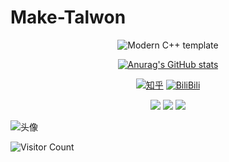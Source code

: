 # Make-Talwon
<div id="title" align=center>

![Modern C++ template][github-sub-title:img]

[![Anurag's GitHub stats](https://github-readme-stats.vercel.app/api?username=shiyouchichikiyuuwa&show_icons=true&theme=tokyonight)](https://b23.tv/iEJTnPp)

[![知乎](https://img.shields.io/badge/%E7%9F%A5%E4%B9%8E-mq%E7%99%BD-yello)](https://www.zhihu.com/people/41-56-3-10)    [![BiliBili](https://img.shields.io/badge/video-BiliBili-red)](https://space.bilibili.com/499424227?spm_id_from=333.1007.0.0) 

![](https://img.shields.io/badge/讨厌-学习-green) 
![](https://img.shields.io/badge/性格-开朗-WHITE) 
![](https://img.shields.io/badge/爱好-二次元-WHITE)

</div>

![头像](https://c-ssl.dtstatic.com/uploads/blog/202306/10/EWSMpLMwTV5vvj5.thumb.1000_0.jpg)

![Visitor Count](https://profile-counter.glitch.me/Make-Talwon/count.svg)

[github-sub-title:img]: https://readme-typing-svg.herokuapp.com?font=Segoe+Script&center=true&lines=Make-Talwon.
